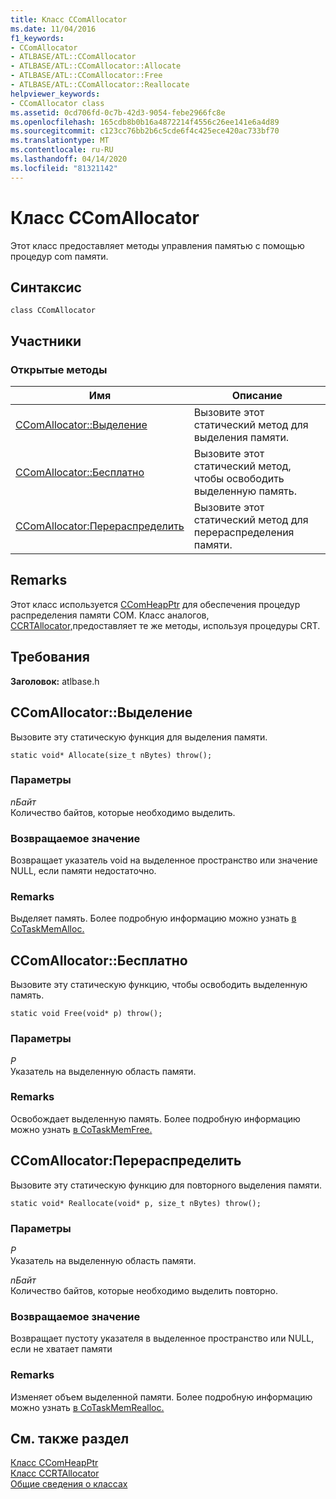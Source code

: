 ```yaml
---
title: Класс CComAllocator
ms.date: 11/04/2016
f1_keywords:
- CComAllocator
- ATLBASE/ATL::CComAllocator
- ATLBASE/ATL::CComAllocator::Allocate
- ATLBASE/ATL::CComAllocator::Free
- ATLBASE/ATL::CComAllocator::Reallocate
helpviewer_keywords:
- CComAllocator class
ms.assetid: 0cd706fd-0c7b-42d3-9054-febe2966fc8e
ms.openlocfilehash: 165cdb8b0b16a4872214f4556c26ee141e6a4d89
ms.sourcegitcommit: c123cc76bb2b6c5cde6f4c425ece420ac733bf70
ms.translationtype: MT
ms.contentlocale: ru-RU
ms.lasthandoff: 04/14/2020
ms.locfileid: "81321142"
---
```

# <a name="ccomallocator-class"></a>Класс CComAllocator

Этот класс предоставляет методы управления памятью с помощью процедур com памяти.

## <a name="syntax"></a>Синтаксис

```
class CComAllocator
```

## <a name="members"></a>Участники

### <a name="public-methods"></a>Открытые методы

|Имя|Описание|
|----------|-----------------|
|[CComAllocator::Выделение](#allocate)|Вызовите этот статический метод для выделения памяти.|
|[CComAllocator::Бесплатно](#free)|Вызовите этот статический метод, чтобы освободить выделенную память.|
|[CComAllocator:Перераспределить](#reallocate)|Вызовите этот статический метод для перераспределения памяти.|

## <a name="remarks"></a>Remarks

Этот класс используется [CComHeapPtr](../../atl/reference/ccomheapptr-class.md) для обеспечения процедур распределения памяти COM. Класс аналогов, [CCRTAllocator,](../../atl/reference/ccrtallocator-class.md)предоставляет те же методы, используя процедуры CRT.

## <a name="requirements"></a>Требования

**Заголовок:** atlbase.h

## <a name="ccomallocatorallocate"></a><a name="allocate"></a>CComAllocator::Выделение

Вызовите эту статическую функция для выделения памяти.

```
static void* Allocate(size_t nBytes) throw();
```

### <a name="parameters"></a>Параметры

*nБайт*<br/>
Количество байтов, которые необходимо выделить.

### <a name="return-value"></a>Возвращаемое значение

Возвращает указатель void на выделенное пространство или значение NULL, если памяти недостаточно.

### <a name="remarks"></a>Remarks

Выделяет память. Более подробную информацию можно узнать [в CoTaskMemAlloc.](/windows/win32/api/combaseapi/nf-combaseapi-cotaskmemalloc)

## <a name="ccomallocatorfree"></a><a name="free"></a>CComAllocator::Бесплатно

Вызовите эту статическую функцию, чтобы освободить выделенную память.

```
static void Free(void* p) throw();
```

### <a name="parameters"></a>Параметры

*P*<br/>
Указатель на выделенную область памяти.

### <a name="remarks"></a>Remarks

Освобождает выделенную память. Более подробную информацию можно узнать [в CoTaskMemFree.](/windows/win32/api/combaseapi/nf-combaseapi-cotaskmemfree)

## <a name="ccomallocatorreallocate"></a><a name="reallocate"></a>CComAllocator:Перераспределить

Вызовите эту статическую функцию для повторного выделения памяти.

```
static void* Reallocate(void* p, size_t nBytes) throw();
```

### <a name="parameters"></a>Параметры

*P*<br/>
Указатель на выделенную область памяти.

*nБайт*<br/>
Количество байтов, которые необходимо выделить повторно.

### <a name="return-value"></a>Возвращаемое значение

Возвращает пустоту указателя в выделенное пространство или NULL, если не хватает памяти

### <a name="remarks"></a>Remarks

Изменяет объем выделенной памяти. Более подробную информацию можно узнать [в CoTaskMemRealloc.](/windows/win32/api/combaseapi/nf-combaseapi-cotaskmemrealloc)

## <a name="see-also"></a>См. также раздел

[Класс CComHeapPtr](../../atl/reference/ccomheapptr-class.md)<br/>
[Класс CCRTAllocator](../../atl/reference/ccrtallocator-class.md)<br/>
[Общие сведения о классах](../../atl/atl-class-overview.md)
